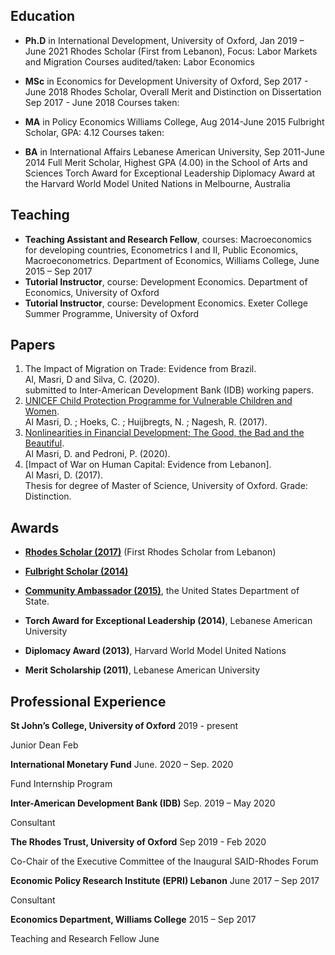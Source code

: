 ## Education 
- **Ph.D** in International Development, University of Oxford, Jan 2019 – June 2021
Rhodes Scholar (First from Lebanon), Focus: Labor Markets and Migration 
Courses audited/taken: Labor Economics


- **MSc** in Economics for Development University of Oxford, Sep 2017 - June 2018
Rhodes Scholar, Overall Merit and Distinction on Dissertation Sep 2017 - June 2018
Courses taken:


- **MA** in Policy Economics Williams College, Aug 2014-June 2015
Fulbright Scholar, GPA: 4.12 
Courses taken: 


- **BA** in International Affairs Lebanese American University, Sep 2011-June 2014
Full Merit Scholar, Highest GPA (4.00) in the School of Arts and Sciences 
Torch Award for Exceptional Leadership
Diplomacy Award at the Harvard World Model United Nations in Melbourne, Australia


## Teaching
- **Teaching Assistant and Research Fellow**, courses: Macroeconomics for developing countries, Econometrics I and II, Public Economics, Macroeconometrics. Department of Economics, Williams College,
June 2015 – Sep 2017
- **Tutorial Instructor**, course: Development Economics.  Department of Economics, University of Oxford
- **Tutorial Instructor**, course: Development Economics. Exeter College Summer Programme, University of Oxford





## Papers 
1. The Impact of Migration on Trade: Evidence from Brazil.  
Al, Masri, D and Silva, C. (2020).  
submitted to Inter-American Development Bank (IDB) working papers.
2. [UNICEF Child Protection Programme for Vulnerable Children and Women](https://www.unicef.org/evaldatabase/files/UNICEFLebanonCPGBVEvaluationReport.pdf).   
Al Masri, D. ; Hoeks, C. ; Huijbregts, N. ; Nagesh, R. (2017). <!--[UNICEF Child Protection Programme for Vulnerable Children and Women](https://www.unicef.org/evaldatabase/files/UNICEFLebanonCPGBVEvaluationReport.pdf).-->  
3. [Nonlinearities in Financial Development; The Good, the Bad and the Beautiful](https://drive.google.com/file/d/0B7ffqHyIHo3PVXV0QzFXS2Jna1E/view).   
Al Masri, D. and Pedroni, P. (2020). <!--[Nonlinearities in Financial Development; The Good, the Bad and the Beautiful](https://drive.google.com/file/d/0B7ffqHyIHo3PVXV0QzFXS2Jna1E/view).-->  
3. [Impact of War on Human Capital: Evidence from Lebanon].  
Al Masri, D. (2017).  
Thesis for degree of Master of Science, University of Oxford. Grade: Distinction. 

## Awards 

- **[Rhodes Scholar (2017)](https://www.rhodeshouse.ox.ac.uk/news-events/latest-news/news/2016/november/rhodes-scholarships-awarded-for-the-middle-east-in-historic-launch/)** (First Rhodes Scholar from Lebanon)  <!--[Rhodes Scholar](https://www.rhodeshouse.ox.ac.uk/news-events/latest-news/news/2016/november/rhodes-scholarships-awarded-for-the-middle-east-in-historic-launch/).-->
- **[Fulbright Scholar (2014)](https://www.amideast.org/news-resources/announcements/lebanon-west-bank-gaza/hope-fund-scholar-fulbright-alumna-win-prestigious-rhodes)**  <!--[Fulbright Scholar](https://www.amideast.org/news-resources/announcements/lebanon-west-bank-gaza/hope-fund-scholar-fulbright-alumna-win-prestigious-rhodes).-->

- **[Community Ambassador (2015)](https://www.amideast.org/news-resources/announcements/lebanon-west-bank-gaza/hope-fund-scholar-fulbright-alumna-win-prestigious-rhodes)**, the United States Department of State.   <!--[Community Ambassador](https://mepilaa.wordpress.com/2015/06/23/whos-who-in-mepi-laa-community-ambassador-diala-el-masri/).-->

- **Torch Award for Exceptional Leadership (2014)**, Lebanese American University 

- **Diplomacy Award (2013)**, Harvard World Model United Nations

- **Merit Scholarship (2011)**, Lebanese American University

## Professional Experience 

**St John’s College, University of Oxford** 2019 - present

Junior Dean Feb 

**International Monetary Fund**  June. 2020 – Sep. 2020

Fund Internship Program

**Inter-American Development Bank (IDB)**  Sep. 2019 – May 2020

Consultant 

**The Rhodes Trust, University of Oxford**  Sep 2019 - Feb 2020

Co-Chair of the Executive Committee of the Inaugural SAID-Rhodes Forum 

**Economic Policy Research Institute (EPRI) Lebanon**  June 2017 – Sep 2017

Consultant 

**Economics Department, Williams College**  2015 – Sep 2017

Teaching and Research Fellow June 
